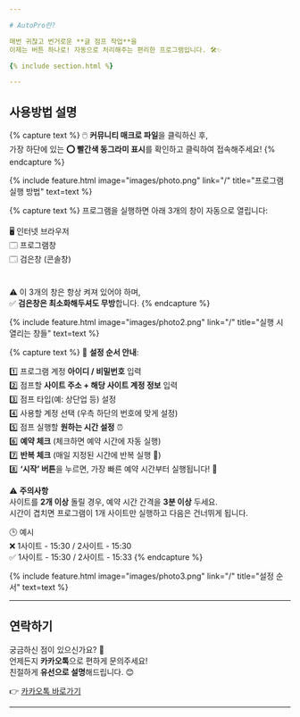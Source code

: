 ```yaml
---

# AutoPro란?

매번 귀찮고 번거로운 **글 점프 작업**을  
이제는 버튼 하나로! 자동으로 처리해주는 편리한 프로그램입니다. 🛠️✨

{% include section.html %}

---
```


## 사용방법 설명

{% capture text %}
🖱️ **커뮤니티 매크로 파일**을 클릭하신 후,  
가장 하단에 있는 <b>⭕ 빨간색 동그라미 표시</b>를 확인하고 클릭하여 접속해주세요!
{% endcapture %}

{%
  include feature.html
  image="images/photo.png"
  link="/"
  title="프로그램 실행 방법"
  text=text
%}

{% capture text %}
프로그램을 실행하면 아래 3개의 창이 자동으로 열립니다:  
<br>🖥️ 인터넷 브라우저  
🗔 프로그램창  
🗔 검은창 (콘솔창)  
<br><br>⚠️ 이 3개의 창은 항상 켜져 있어야 하며,  
✅ <b>검은창은 최소화해두셔도 무방</b>합니다.
{% endcapture %}

{%
  include feature.html
  image="images/photo2.png"
  link="/"
  title="실행 시 열리는 창들"
  text=text
%}

{% capture text %}
📝 <b>설정 순서 안내</b>:

1️⃣ 프로그램 계정 <b>아이디 / 비밀번호</b> 입력  
2️⃣ 점프할 <b>사이트 주소 + 해당 사이트 계정 정보</b> 입력  
3️⃣ 점프 타입(예: 상단업 등) 설정  
4️⃣ 사용할 계정 선택 (우측 하단의 번호에 맞게 설정)  
5️⃣ 점프 실행할 <b>원하는 시간 설정</b> ⏰  
6️⃣ <b>예약 체크</b> (체크하면 예약 시간에 자동 실행)  
7️⃣ <b>반복 체크</b> (매일 지정된 시간에 반복 실행 🔁)  
8️⃣ <b>‘시작’ 버튼</b>을 누르면, 가장 빠른 예약 시간부터 실행됩니다! 🚀  

⚠️ <b>주의사항</b>  
사이트를 <b>2개 이상</b> 돌릴 경우, 예약 시간 간격을 <b>3분 이상</b> 두세요.  
시간이 겹치면 프로그램이 1개 사이트만 실행하고 다음은 건너뛰게 됩니다.

🕒 예시  
❌ 1사이트 - 15:30 / 2사이트 - 15:30  
✅ 1사이트 - 15:30 / 2사이트 - 15:33
{% endcapture %}

{%
  include feature.html
  image="images/photo3.png"
  link="/"
  title="설정 순서"
  text=text
%}

---

## 연락하기

궁금하신 점이 있으신가요? 🤔  
언제든지 <b>카카오톡</b>으로 편하게 문의주세요!  
친절하게 <b>유선으로 설명</b>해드립니다. 😊

👉 <a href="https://open.kakao.com/o/smGqwlqh" target="_blank">카카오톡 바로가기</a>

---
